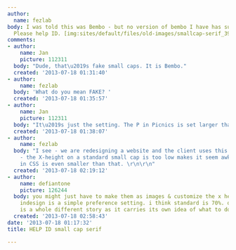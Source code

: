 ```yaml
---
author:
  name: fezlab
body: I was told this was Bembo - but no version of bembo I have has such a tall x-height.
  Please help ID. [img:sites/default/files/old-images/smallcap-serif_3929.jpg]
comments:
- author:
    name: Jan
    picture: 112311
  body: "Dude, that\u2019s fake small caps. It is Bembo."
  created: '2013-07-18 01:31:40'
- author:
    name: fezlab
  body: 'What do you mean FAKE? '
  created: '2013-07-18 01:35:57'
- author:
    name: Jan
    picture: 112311
  body: "It\u2019s just the setting. The P in Picnics is set larger than the rest."
  created: '2013-07-18 01:38:07'
- author:
    name: fezlab
  body: "I see - we are redesigning a website and the client uses this for their headlines
    - the X-height on a standard small cap is too low makes it seem awkward. Small-cap
    in CSS is even smaller than that. \r\n\r\n"
  created: '2013-07-18 02:19:12'
- author:
    name: defiantone
    picture: 126244
  body: you might just have to make them as images & customize the x height from software.
    indesign is a simple preference setting. i think standard is 70%. of course, opentype
    is a whole different story as it carries its own idea of what to do.
  created: '2013-07-18 02:58:43'
date: '2013-07-18 01:17:32'
title: HELP ID small cap serif

---
```

